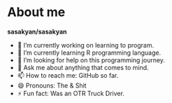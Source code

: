 # About me

**sasakyan/sasakyan**


- 🔭 I’m currently working on learning to program.
- 🌱 I’m currently learning R programming language.
- 🤔 I’m looking for help on this programming journey.
- 💬 Ask me about anything that comes to mind.
- 📫 How to reach me: GitHub so far.
- 😄 Pronouns: The & Shit
- ⚡ Fun fact: Was an OTR Truck Driver.
